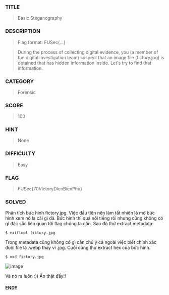### TITLE
>Basic Steganography
### DESCRIPTION
> Flag format: FUSec{...}

> During the process of collecting digital evidence, you (a member of the digital investigation team) suspect that an image file (fictory.jpg) is obtained that has hidden information inside. Let's try to find that information.
### CATEGORY
>Forensic
### SCORE
>100
### HINT
>None
### DIFFICULTY
>Easy
### FLAG
>FUSec{70VictoryDienBienPhu}
### SOLVED
Phân tích bức hình fictory.jpg. Việc đầu tiên nên làm tất nhiên là mở bức hình xem nó là cái gì đã. Bức hình thì quá nổi tiếng rồi nhưng cũng không có gì đặc sắc liên quan tới flag chúng ta cần. Sau đó thử extract metadata:
```
$ exiftool fictory.jpg
```
Trong metadata cũng không có gì cần chú ý cả ngoài việc biết chính xác đuôi file là .webp thay vì .jpg. Cuối cùng thử extract hex của bức hình.
```
$ xxd fictory.jpg
```
![image](https://github.com/u53r007/2024/assets/165979681/31c07384-3f37-491d-aaa9-e676663bf635)

Và nó ra luôn :)) Ảo thật đấy!!

#### END!!
